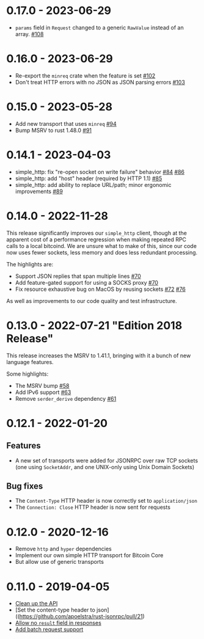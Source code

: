 # 0.17.0 - 2023-06-29

* `params` field in `Request` changed to a generic `RawValue` instead of an array.
  [#108](https://github.com/apoelstra/rust-jsonrpc/pull/108)

# 0.16.0 - 2023-06-29

* Re-export the `minreq` crate when the feature is set
  [#102](https://github.com/apoelstra/rust-jsonrpc/pull/102)
* Don't treat HTTP errors with no JSON as JSON parsing errors
  [#103](https://github.com/apoelstra/rust-jsonrpc/pull/103)

# 0.15.0 - 2023-05-28

* Add new transport that uses `minreq`
  [#94](https://github.com/apoelstra/rust-jsonrpc/pull/94)
* Bump MSRV to rust 1.48.0
  [#91](https://github.com/apoelstra/rust-jsonrpc/pull/91)

# 0.14.1 - 2023-04-03

* simple_http: fix "re-open socket on write failure" behavior
  [#84](https://github.com/apoelstra/rust-jsonrpc/pull/84)
  [#86](https://github.com/apoelstra/rust-jsonrpc/pull/86)
* simple_http: add "host" header (required by HTTP 1.1)
  [#85](https://github.com/apoelstra/rust-jsonrpc/pull/85)
* simple_http: add ability to replace URL/path; minor ergonomic improvements
  [#89](https://github.com/apoelstra/rust-jsonrpc/pull/89)

# 0.14.0 - 2022-11-28

This release significantly improves our `simple_http` client, though at the
apparent cost of a performance regression when making repeated RPC calls to
a local bitcoind. We are unsure what to make of this, since our code now uses
fewer sockets, less memory and does less redundant processing.

The highlights are:

* Support JSON replies that span multiple lines
  [#70](https://github.com/apoelstra/rust-jsonrpc/pull/69)
* Add feature-gated support for using a SOCKS proxy
  [#70](https://github.com/apoelstra/rust-jsonrpc/pull/70)
* Fix resource exhaustive bug on MacOS by reusing sockets
  [#72](https://github.com/apoelstra/rust-jsonrpc/pull/72)
  [#76](https://github.com/apoelstra/rust-jsonrpc/pull/76)

As well as improvements to our code quality and test infrastructure.

# 0.13.0 - 2022-07-21 "Edition 2018 Release"

This release increases the MSRV to 1.41.1, bringing with it a bunch of new language features.

Some highlights:

- The MSRV bump [#58](https://github.com/apoelstra/rust-jsonrpc/pull/58)
- Add IPv6 support [#63](https://github.com/apoelstra/rust-jsonrpc/pull/63)
- Remove `serder_derive` dependency [#61](https://github.com/apoelstra/rust-jsonrpc/pull/61)

# 0.12.1 - 2022-01-20

## Features

* A new set of transports were added for JSONRPC over raw TCP sockets (one using `SocketAddr`, and
  one UNIX-only using Unix Domain Sockets)

## Bug fixes

* The `Content-Type` HTTP header is now correctly set to `application/json`
* The `Connection: Close` HTTP header is now sent for requests

# 0.12.0 - 2020-12-16

* Remove `http` and `hyper` dependencies
* Implement our own simple HTTP transport for Bitcoin Core
* But allow use of generic transports

# 0.11.0 - 2019-04-05

* [Clean up the API](https://github.com/apoelstra/rust-jsonrpc/pull/19)
* [Set the content-type header to json]((https://github.com/apoelstra/rust-jsonrpc/pull/21)
* [Allow no `result` field in responses](https://github.com/apoelstra/rust-jsonrpc/pull/16)
* [Add batch request support](https://github.com/apoelstra/rust-jsonrpc/pull/24)

